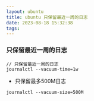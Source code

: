 ```yaml
---
layout: ubuntu
title: ubuntu 只保留最近一周的日志
date: 2023-08-18 15:32:38
tags:
---
```


### 只保留最近一周的日志
```
// 只保留最近一周的日志
journalctl --vacuum-time=1w
```
* 只保留最多500M日志
```
journalctl --vacuum-size=500M
```
